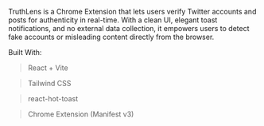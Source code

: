 TruthLens is a Chrome Extension that lets users verify Twitter accounts and posts for authenticity in real-time. With a clean UI, elegant toast notifications, and no external data collection, it empowers users to detect fake accounts or misleading content directly from the browser.

Built With:

>React + Vite

>Tailwind CSS

>react-hot-toast

>Chrome Extension (Manifest v3)
